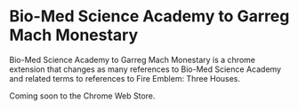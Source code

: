 Bio-Med Science Academy to Garreg Mach Monestary
=====
Bio-Med Science Academy to Garreg Mach Monestary is a chrome extension that changes as many references to Bio-Med Science Academy and related terms to references to Fire Emblem: Three Houses.

Coming soon to the Chrome Web Store.